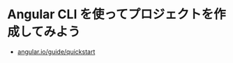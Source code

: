 # Angular CLI を使ってプロジェクトを作成してみよう

* [angular.io/guide/quickstart](https://angular.io/guide/quickstart)

